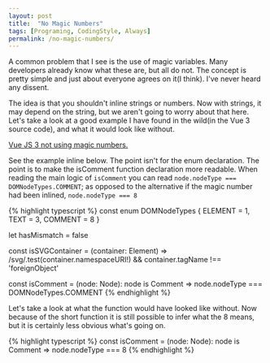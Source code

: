 ```yaml
---
layout: post
title:  "No Magic Numbers"
tags: [Programing, CodingStyle, Always]
permalink: /no-magic-numbers/
---
```



A common problem that I see is the use of magic variables.  Many developers already know what these are, but all do not. The concept is pretty simple and just about everyone agrees on it(I think). I've never heard any dissent.  

The idea is that you shouldn't inline strings or numbers.  Now with strings, it may depend on the string, but we aren't going to worry about that here.  Let's take a look at a good example I have found in the wild(in the Vue 3 source code), and what it would look like without.

[Vue JS 3 not using magic numbers.]( https://github.com/tbeckenhauer/vue-next/blob/9036f88d8304a3455265f1ecd86ec8f4a5ea4715/packages/runtime-core/src/hydration.ts#L28 )

See the example inline below.  The point isn't for the enum declaration. The point is to make the isComment function declaration more readable. When reading the main logic of `isComment` you can read `node.nodeType === DOMNodeTypes.COMMENT`; as opposed to the alternative if the magic number had been inlined, `node.nodeType === 8`

{% highlight typescript %}
const enum DOMNodeTypes {
    ELEMENT = 1,
    TEXT = 3,
    COMMENT = 8
}

let hasMismatch = false

const isSVGContainer = (container: Element) =>
    /svg/.test(container.namespaceURI!) && container.tagName !== 'foreignObject'

const isComment = (node: Node): node is Comment =>
    node.nodeType === DOMNodeTypes.COMMENT
{% endhighlight %}

Let's take a look at what the function would have looked like without. Now because of the short function it is still possible to infer what the 8 means, but it is certainly less obvious what's going on.

{% highlight typescript %}
const isComment = (node: Node): node is Comment =>
    node.nodeType === 8
{% endhighlight %}
